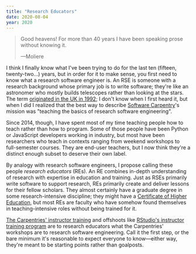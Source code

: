 ```yaml
---
title: "Research Educators"
date: 2020-08-04
year: 2020
---
```


> Good heavens! For more than 40 years I have been speaking prose without knowing it.
>
>—Moliere

I think I finally know what I've been trying to do for the last ten (fifteen, twenty-two…) years,
but in order for it to make sense,
you first need to know what a research software engineer is.
An RSE is someone with a research background whose primary job is to write software;
they're like an astronomer who mostly builds telescopes rather than looking at the stars.
The term [originated in the UK in 1992](https://www.software.ac.uk/blog/2016-08-17-not-so-brief-history-research-software-engineers-0);
I don't know when I first heard it,
but when I did I realized that the best way to describe [Software Carpentry](http://carpentries.org)'s mission was
"teaching the basics of research software engineering".

Since 2014, though,
I have spent most of my time teaching people how to teach rather than how to program.
Some of those people have been Python or JavaScript developers working in industry,
but most have been researchers who teach in contexts ranging from weekend workshops to full-semester courses.
They are end-user teachers,
but I now think they're a distinct enough subset to deserve their own label.

By analogy with research software engineers, I propose calling these people *research educators* (REs).
An RE combines in-depth understanding of research with expertise in education and training.
Just as RSEs primarily write software to support research,
REs primarily create and deliver lessons for their fellow scholars.
They almost certainly have a graduate degree in some research-intensive discipline;
they might have a [Certificate of Higher Education](https://en.wikipedia.org/wiki/Certificate_of_Higher_Education),
but most REs are faculty who have somehow found themselves in teaching-intensive roles
without being trained for it.

[The Carpentries' instructor training](https://carpentries.github.io/instructor-training/)
and offshoots like [RStudio's instructor training program](https://education.rstudio.com/trainers/)
are to research educators what the Carpentries' workshops are to research software engineering.
Call it the first step,
or the bare minimum it's reasonable to expect everyone to know—either way,
they're meant to be starting points rather than goalposts.
